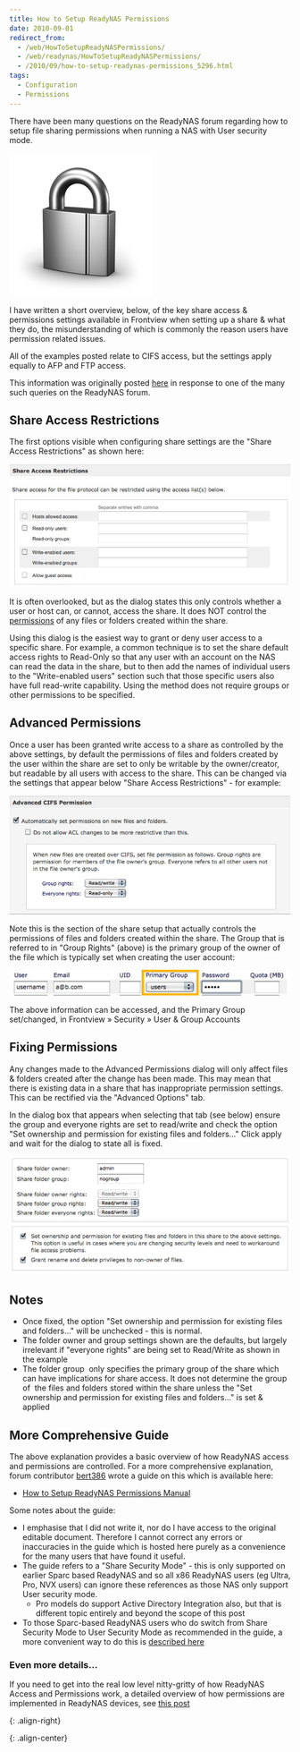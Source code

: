 ```yaml
---
title: How to Setup ReadyNAS Permissions
date: 2010-09-01
redirect_from:
  - /web/HowToSetupReadyNASPermissions/
  - /web/readynas/HowToSetupReadyNASPermissions/
  - /2010/09/how-to-setup-readynas-permissions_5296.html
tags:
  - Configuration
  - Permissions
---
```


There have been many questions on the ReadyNAS forum regarding how to setup file sharing permissions when running a NAS with User security mode.

![Lock Icon][]

I have written a short overview, below, of the key share access & permissions settings available in Frontview when setting up a share & what they do, the misunderstanding of which is commonly the reason users have permission related issues.

All of the examples posted relate to CIFS access, but the settings apply equally to AFP and FTP access.

This information was originally posted [here][original post] in response to one of the many such queries on the ReadyNAS forum.

##  Share Access Restrictions

The first options visible when configuring share settings are the "Share Access Restrictions" as shown here:

![CIFS Advanced Access Restrictions][]

It is often overlooked, but as the dialog states this only controls whether a user or host can, or cannot, access the share. It does NOT control the [permissions][permissions wiki] of any files or folders created within the share.

Using this dialog is the easiest way to grant or deny user access to a specific share. For example, a common technique is to set the share default access rights to Read-Only so that any user with an account on the NAS can read the data in the share, but to then add the names of individual users to the "Write-enabled users" section such that those specific users also have full read-write capability. Using the method does not require groups or other permissions to be specified.

##  Advanced Permissions

Once a user has been granted write access to a share as controlled by the above settings, by default the permissions of files and folders created by the user within the share are set to only be writable by the owner/creator, but readable by all users with access to the share. This can be changed via the settings that appear below "Share Access Restrictions" - for example:

![CIFS Advanced Permissions][]

Note this is the section of the share setup that actually controls the permissions of files and folders created within the share. The Group that is referred to in "Group Rights" (above) is the primary group of the owner of the file which is typically set when creating the user account:

![User Config][]

The above information can be accessed, and the Primary Group set/changed, in Frontview » Security » User & Group Accounts

## Fixing Permissions

Any changes made to the Advanced Permissions dialog will only affect files & folders created after the change has been made. This may mean that there is existing data in a share that has inappropriate permission settings. This can be rectified via the "Advanced Options" tab.

In the dialog box that appears when selecting that tab (see below) ensure the group and everyone rights are set to read/write and check the option "Set ownership and permission for existing files and folders..." Click apply and wait for the dialog to state all is fixed.

![Advanced Share Permissions][]

##  Notes

* Once fixed, the option "Set ownership and permission for existing files and folders..." will be unchecked - this is normal.
* The folder owner and group settings shown are the defaults, but largely irrelevant if "everyone rights" are being set to Read/Write as shown in the example
* The folder group  only specifies the primary group of the share which can have implications for share access. It does not determine the group of  the files and folders stored within the share unless the "Set ownership and permission for existing files and folders..." is set & applied

##  More Comprehensive Guide

The above explanation provides a basic overview of how ReadyNAS access and permissions are controlled. For a more comprehensive explanation, forum contributor [bert386][] wrote a guide on this which is available here:

* [How to Setup ReadyNAS Permissions Manual][]

Some notes about the guide:

* I emphasise that I did not write it, nor do I have access to the original editable document. Therefore I cannot correct any errors or inaccuracies in the guide which is hosted here purely as a convenience for the many users that have found it useful.
* The guide refers to a "Share Security Mode" - this is only supported on earlier Sparc based ReadyNAS and so all x86 ReadyNAS users (eg Ultra, Pro, NVX users) can ignore these references as those NAS only support User security mode.
  * Pro models do support Active Directory Integration also, but that is different topic entirely and beyond the scope of this post
* To those Sparc-based ReadyNAS users who do switch from Share Security Mode to User Security Mode as recommended in the guide, a more convenient way to do this is [described here][security mode post]

### Even more details...

If you need to get into the real low level nitty-gritty of how ReadyNAS Access and Permissions work, a detailed overview of how permissions are implemented in ReadyNAS devices, see [this post][permissions overview post]

[original post]: https://www.readynas.com/forum/viewtopic.php?f=23&t=52358 "Original Forum Post"
[bert386]: http://www.readynas.com/forum/viewtopic.php?f=23&t=33014&start=15#p197753 "Bert386"

[permissions wiki]: https://en.wikipedia.org/wiki/Filesystem_permissions "Wikipedia: Filesystem Permissions"

[security mode post]: ../how-to-migrate-to-user-security-mode "Migrate to User Security Mode"
[permissions overview post]: ../overview-of-readynas-permissions "ReadyNAS Permissions Overview"
[How to Setup ReadyNAS Permissions Manual]: ../HowToSetupReadyNASPermissions "Permissions Guide"

[Lock Icon]: /assets/images/readynas/lock-icon.png
{: .align-right}

[CIFS Advanced Access Restrictions]: /assets/images/readynas/CIFSShareAccessRestrictions.JPG
[CIFS Advanced Permissions]: /assets/images/readynas/AdvancedCIFSPermissions.JPG
[Advanced Share Permissions]: /assets/images/readynas/AdvancedSharePermissions.JPG
[User Config]: /assets/images/readynas/UserConfig.JPG
{: .align-center}


